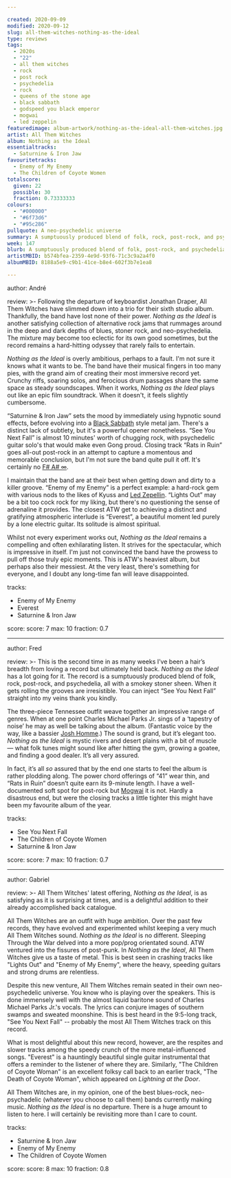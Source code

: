 ```yaml
---

created: 2020-09-09
modified: 2020-09-12
slug: all-them-witches-nothing-as-the-ideal
type: reviews
tags:
  - 2020s
  - "22"
  - all them witches
  - rock
  - post rock
  - psychedelia
  - rock
  - queens of the stone age
  - black sabbath
  - godspeed you black emperor
  - mogwai
  - led zeppelin
featuredimage: album-artwork/nothing-as-the-ideal-all-them-witches.jpg
artist: All Them Witches
album: Nothing as the Ideal
essentialtracks:
  - Saturnine & Iron Jaw 
favouritetracks:
  - Enemy of My Enemy
  - The Children of Coyote Women
totalscore:
  given: 22
  possible: 30
  fraction: 0.73333333
colours:
  - "#000000"
  - "#6f73d6"
  - "#95c286"
pullquote: A neo-psychedelic universe
summary: A sumptuously produced blend of folk, rock, post-rock, and psychedelia, all with a smokey stoner sheen. When it gets rolling the grooves are irresistible.
week: 147
blurb: A sumptuously produced blend of folk, post-rock, and psychedelia, all with a smokey stoner sheen. When it gets rolling the grooves are irresistible.
artistMBID: b574bfea-2359-4e9d-93f6-71c3c9a2a4f0
albumMBID: 8188a5e9-c9b1-41ce-b8e4-602f3b7e1ea8

---
```


author: André

review: >-
  Following the departure of keyboardist Jonathan Draper, All Them Witches have slimmed down into a trio for their sixth studio album. Thankfully, the band have lost none of their power. *Nothing as the Ideal* is another satisfying collection of alternative rock jams that rummages around in the deep and dark depths of blues, stoner rock, and neo-psychedelia. The mixture may become too eclectic for its own good sometimes, but the record remains a hard-hitting odyssey that rarely fails to entertain.

  *Nothing as the Ideal* is overly ambitious, perhaps to a fault. I'm not sure it knows what it wants to be. The band have their musical fingers in too many pies, with the grand aim of creating their most immersive record yet. Crunchy riffs, soaring solos, and ferocious drum passages share the same space as steady soundscapes. When it works, *Nothing as the Ideal* plays out like an epic film soundtrack. When it doesn't, it feels slightly cumbersome.

  “Saturnine & Iron Jaw” sets the mood by immediately using hypnotic sound effects, before evolving into a [Black Sabbath](https://audioxide.com/reviews/black-sabbath-paranoid/) style metal jam. There's a distinct lack of subtlety, but it's a powerful opener nonetheless. “See You Next Fall” is almost 10 minutes' worth of chugging rock, with psychedelic guitar solo's that would make even Gong proud. Closing track “Rats in Ruin” goes all-out post-rock in an attempt to capture a momentous and memorable conclusion, but I'm not sure the band quite pull it off. It's certainly no [F# A# ∞](https://audioxide.com/reviews/godspeed-you-black-emperor-f-sharp-a-sharp-infinity/).

  I maintain that the band are at their best when getting down and dirty to a killer groove. “Enemy of my Enemy” is a perfect example: a hard-rock gem with various nods to the likes of Kyuss and [Led Zepellin](https://audioxide.com/reviews/led-zeppelin-led-zeppelin/). “Lights Out” may be a bit too cock rock for my liking, but there's no questioning the sense of adrenaline it provides. The closest ATW get to achieving a distinct and gratifying atmospheric interlude is “Everest”, a beautiful moment led purely by a lone electric guitar. Its solitude is almost spiritual.

  Whilst not every experiment works out, *Nothing as the Ideal* remains a compelling and often exhilarating listen. It strives for the spectacular, which is impressive in itself. I'm just not convinced the band have the prowess to pull off those truly epic moments. This is ATW's heaviest album, but perhaps also their messiest. At the very least, there's something for everyone, and I doubt any long-time fan will leave disappointed.

tracks:
  - Enemy of My Enemy
  - Everest
  - Saturnine & Iron Jaw

score:
  score: 7
  max: 10
  fraction: 0.7

---

author: Fred

review: >-
  This is the second time in as many weeks I’ve been a hair’s breadth from loving a record but ultimately held back. *Nothing as the Ideal* has a lot going for it. The record is a sumptuously produced blend of folk, rock, post-rock, and psychedelia, all with a smokey stoner sheen. When it gets rolling the grooves are irresistible. You can inject “See You Next Fall” straight into my veins thank you kindly.

  The three-piece Tennessee outfit weave together an impressive range of genres. When at one point Charles Michael Parks Jr. sings of a ‘tapestry of noise’ he may as well be talking about the album. (Fantastic voice by the way, like a bassier [Josh Homme](https://audioxide.com/reviews/queens-of-the-stone-age-queens-of-the-stone-age/).) The sound is grand, but it’s elegant too. *Nothing as the Ideal* is mystic rivers and desert plains with a bit of muscle — what folk tunes might sound like after hitting the gym, growing a goatee, and finding a good dealer. It’s all very assured.

  In fact, it’s all *so* assured that by the end one starts to feel the album is rather plodding along. The power chord offerings of “41” wear thin, and “Rats in Ruin” doesn’t quite earn its 9-minute length. I have a well-documented soft spot for post-rock but [Mogwai](https://audioxide.com/reviews/mogwai-every-countrys-sun/) it is not. Hardly a disastrous end, but were the closing tracks a little tighter this might have been my favourite album of the year.

tracks:
  - See You Next Fall
  - The Children of Coyote Women
  - Saturnine & Iron Jaw

score:
  score: 7
  max: 10
  fraction: 0.7

---

author: Gabriel

review: >-
  All Them Witches' latest offering, *Nothing as the Ideal*, is as satisfying as it is surprising at times, and is a delightful addition to their already accomplished back catalogue.

  All Them Witches are an outfit with huge ambition. Over the past few records, they have evolved and experimented whilst keeping a very much All Them Witches sound. *Nothing as the Ideal* is no different. Sleeping Through the War delved into a more pop/prog orientated sound. ATW ventured into the fissures of post-punk. In *Nothing as the Ideal*, All Them Witches give us a taste of metal. This is best seen in crashing tracks like "Lights Out" and "Enemy of My Enemy", where the heavy, speeding guitars and strong drums are relentless.

  Despite this new venture, All Them Witches remain seated in their own neo-psychedelic universe. You know who is playing over the speakers. This is done immensely well with the almost liquid baritone sound of Charles Michael Parks Jr.'s vocals. The lyrics can conjure images of southern swamps and sweated moonshine. This is best heard in the 9:5-long track, "See You Next Fall" -- probably the most All Them Witches track on this record.

  What is most delightful about this new record, however, are the respites and slower tracks among the speedy crunch of the more metal-influenced songs. "Everest" is a hauntingly beautiful single guitar instrumental that offers a reminder to the listener of where they are. Similarly, "The Children of Coyote Woman" is an excellent folksy call back to an earlier track, "The Death of Coyote Woman", which appeared on *Lightning at the Door*.

  All Them Witches are, in my opinion, one of the best blues-rock, neo-psychadelic (whatever you choose to call them) bands currently making music. *Nothing as the Ideal* is no departure. There is a huge amount to listen to here. I will certainly be revisiting more than I care to count.

tracks:
  - Saturnine & Iron Jaw
  - Enemy of My Enemy
  - The Children of Coyote Women

score:
  score: 8
  max: 10
  fraction: 0.8